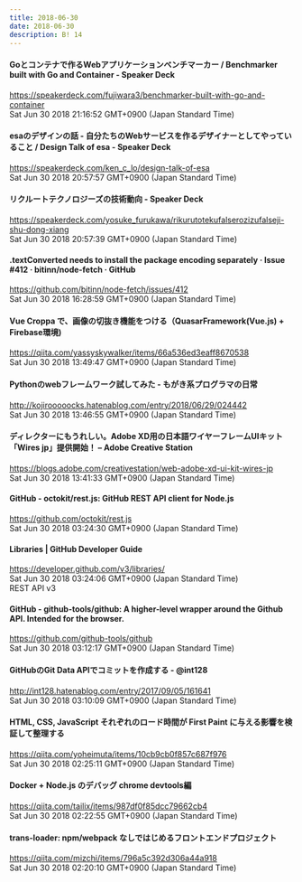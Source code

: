 ```yaml
---
title: 2018-06-30
date: 2018-06-30
description: B! 14
---
```


#### Goとコンテナで作るWebアプリケーションベンチマーカー / Benchmarker built with Go and Container - Speaker Deck
https://speakerdeck.com/fujiwara3/benchmarker-built-with-go-and-container<br>
Sat Jun 30 2018 21:16:52 GMT+0900 (Japan Standard Time)<br>


#### esaのデザインの話 - 自分たちのWebサービスを作るデザイナーとしてやっていること / Design Talk of esa - Speaker Deck
https://speakerdeck.com/ken_c_lo/design-talk-of-esa<br>
Sat Jun 30 2018 20:57:57 GMT+0900 (Japan Standard Time)<br>


#### リクルートテクノロジーズの技術動向 - Speaker Deck
https://speakerdeck.com/yosuke_furukawa/rikurutotekufalserozizufalseji-shu-dong-xiang<br>
Sat Jun 30 2018 20:57:39 GMT+0900 (Japan Standard Time)<br>


#### .textConverted needs to install the package encoding separately · Issue #412 · bitinn/node-fetch · GitHub
https://github.com/bitinn/node-fetch/issues/412<br>
Sat Jun 30 2018 16:28:59 GMT+0900 (Japan Standard Time)<br>


#### Vue Croppa で、画像の切抜き機能をつける（QuasarFramework(Vue.js) + Firebase環境)
https://qiita.com/yassyskywalker/items/66a536ed3eaff8670538<br>
Sat Jun 30 2018 13:49:47 GMT+0900 (Japan Standard Time)<br>


#### Pythonのwebフレームワーク試してみた - もがき系プログラマの日常
http://kojirooooocks.hatenablog.com/entry/2018/06/29/024442<br>
Sat Jun 30 2018 13:46:55 GMT+0900 (Japan Standard Time)<br>


#### ディレクターにもうれしい。Adobe XD用の日本語ワイヤーフレームUIキット「Wires jp」提供開始！ – Adobe Creative Station
https://blogs.adobe.com/creativestation/web-adobe-xd-ui-kit-wires-jp<br>
Sat Jun 30 2018 13:41:33 GMT+0900 (Japan Standard Time)<br>


#### GitHub - octokit/rest.js: GitHub REST API client for Node.js
https://github.com/octokit/rest.js<br>
Sat Jun 30 2018 03:24:30 GMT+0900 (Japan Standard Time)<br>


#### Libraries | GitHub Developer Guide
https://developer.github.com/v3/libraries/<br>
Sat Jun 30 2018 03:24:06 GMT+0900 (Japan Standard Time)<br>
REST API v3


#### GitHub - github-tools/github: A higher-level wrapper around the Github API. Intended for the browser.
https://github.com/github-tools/github<br>
Sat Jun 30 2018 03:12:17 GMT+0900 (Japan Standard Time)<br>


#### GitHubのGit Data APIでコミットを作成する - @int128
http://int128.hatenablog.com/entry/2017/09/05/161641<br>
Sat Jun 30 2018 03:10:09 GMT+0900 (Japan Standard Time)<br>


#### HTML, CSS, JavaScript それぞれのロード時間が First Paint に与える影響を検証して整理する
https://qiita.com/yoheimuta/items/10cb9cb0f857c687f976<br>
Sat Jun 30 2018 02:25:11 GMT+0900 (Japan Standard Time)<br>


#### Docker + Node.js のデバッグ chrome devtools編
https://qiita.com/tailix/items/987df0f85dcc79662cb4<br>
Sat Jun 30 2018 02:22:55 GMT+0900 (Japan Standard Time)<br>


#### trans-loader: npm/webpack なしではじめるフロントエンドプロジェクト
https://qiita.com/mizchi/items/796a5c392d306a44a918<br>
Sat Jun 30 2018 02:20:10 GMT+0900 (Japan Standard Time)<br>


